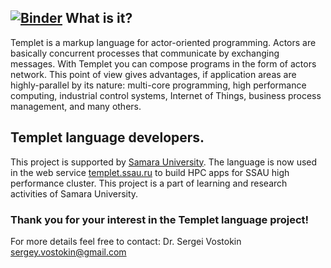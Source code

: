 [![Binder](https://mybinder.org/badge_logo.svg)](https://mybinder.org/v2/gh/Templet-language/newtemplet.git/master?urlpath=lab)
What is it?
-----------
Templet is a markup language for actor-oriented programming. Actors are basically concurrent processes that communicate by exchanging messages. With Templet you can compose programs in the form of actors network. This point of view gives advantages, if application areas are highly-parallel by its nature: multi-core programming, high performance computing, industrial control systems, Internet of Things, business process management, and many others.

Templet language developers.
----------------------------
This project is supported by [Samara University](http://www.ssau.ru/english). The language is now used in the web service [templet.ssau.ru](http://templet.ssau.ru/#eng) to build HPC apps for SSAU high performance cluster. This project is a part of learning and research activities of Samara University.

### Thank you for your interest in the Templet language project!
For more details feel free to contact:
Dr. Sergei Vostokin <sergey.vostokin@gmail.com>



